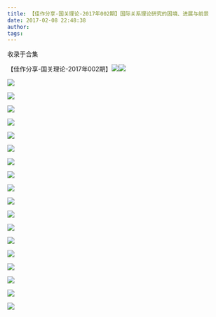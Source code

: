 ```yaml
---
title: 【佳作分享-国关理论-2017年002期】国际关系理论研究的困境、进展与前景
date: 2017-02-08 22:48:38
author: 
tags: 
---
```



收录于合集

【佳作分享-国关理论-2017年002期】![](/images/4499/2.jpeg)![](/images/4499/3.jpeg)

![](/images/4499/4.jpeg)

![](/images/4499/5.jpeg)

![](/images/4499/6.jpeg)

![](/images/4499/7.jpeg)

![](/images/4499/8.jpeg)

![](/images/4499/9.jpeg)

![](/images/4499/10.jpeg)

![](/images/4499/11.jpeg)

![](/images/4499/12.jpeg)

![](/images/4499/13.jpeg)

![](/images/4499/14.jpeg)

![](/images/4499/15.jpeg)

![](/images/4499/16.jpeg)

![](/images/4499/17.jpeg)

![](/images/4499/18.jpeg)

![](/images/4499/19.jpeg)

![](/images/4499/20.jpeg)

![](/images/4499/21.jpeg)

  

